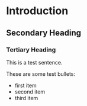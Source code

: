 # Introduction

## Secondary Heading

### Tertiary Heading 

This is a test sentence. 

These are some test bullets:
* first item
* second item 
* third item 